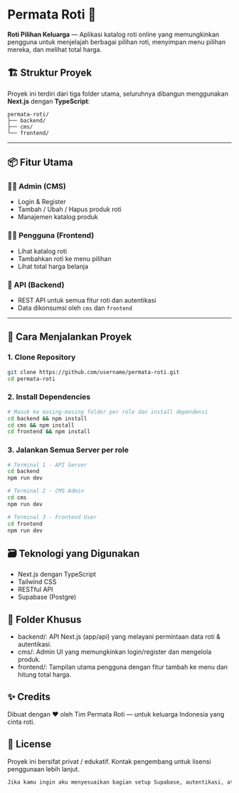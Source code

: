 # Permata Roti 🍞
**Roti Pilihan Keluarga** — Aplikasi katalog roti online yang memungkinkan pengguna untuk menjelajah berbagai pilihan roti, menyimpan menu pilihan mereka, dan melihat total harga.

## 🏗️ Struktur Proyek

Proyek ini terdiri dari tiga folder utama, seluruhnya dibangun menggunakan **Next.js** dengan **TypeScript**:
```
permata-roti/
├── backend/
├── cms/
└── frontend/ 
```


---

## 📦 Fitur Utama

### 👨‍🍳 Admin (CMS)
- Login & Register
- Tambah / Ubah / Hapus produk roti
- Manajemen katalog produk

### 🧑‍🦱 Pengguna (Frontend)
- Lihat katalog roti
- Tambahkan roti ke menu pilihan
- Lihat total harga belanja

### 🔌 API (Backend)
- REST API untuk semua fitur roti dan autentikasi
- Data dikonsumsi oleh `cms` dan `frontend`

---

## 🚀 Cara Menjalankan Proyek

### 1. Clone Repository
```bash
git clone https://github.com/username/permata-roti.git
cd permata-roti
```

### **2. Install Dependencies**
```bash
# Masuk ke masing-masing folder per role dan install dependensi
cd backend && npm install
cd cms && npm install
cd frontend && npm install
```

### 3. Jalankan Semua Server per role
```bash
# Terminal 1 - API Server
cd backend
npm run dev

# Terminal 2 - CMS Admin
cd cms
npm run dev

# Terminal 3 - Frontend User
cd frontend
npm run dev
```

## 🗃️ Teknologi yang Digunakan
- Next.js dengan TypeScript
- Tailwind CSS 
- RESTful API
- Supabase (Postgre)

## 📁 Folder Khusus
 - backend/: API Next.js (app/api) yang melayani permintaan data roti & autentikasi.
 - cms/: Admin UI yang memungkinkan login/register dan mengelola produk.
 - frontend/: Tampilan utama pengguna dengan fitur tambah ke menu dan hitung total harga.

## ✨ Credits
Dibuat dengan ❤️ oleh Tim Permata Roti — untuk keluarga Indonesia yang cinta roti.

## 📜 License
Proyek ini bersifat privat / edukatif. Kontak pengembang untuk lisensi penggunaan lebih lanjut.
```bash
Jika kamu ingin aku menyesuaikan bagian setup Supabase, autentikasi, atau contoh struktur katalog JSON di dalam API, beri tahu saja. Aku juga bisa bantu buat diagram arsitektur kalau dibutuhkan.
```
